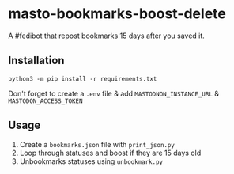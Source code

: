 # masto-bookmarks-boost-delete

A #fedibot that repost bookmarks 15 days after you saved it.

## Installation

```
python3 -m pip install -r requirements.txt
```

Don't forget to create a ``.env`` file & add ``MASTODNON_INSTANCE_URL`` & ``MASTODON_ACCESS_TOKEN``


## Usage

1. Create a ``bookmarks.json`` file with ``print_json.py``
2. Loop through statuses and boost if they are 15 days old
3. Unbookmarks statuses using ``unbookmark.py``
